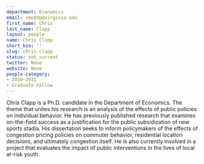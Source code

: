 ```yaml
---
department: Economics
email: cmc8dp@virginia.edu
first_name: Chris
last_name: Clapp
layout: people
name: Chris Clapp
short_bio: ''
slug: chris-clapp
status: not_current
twitter: None
website: None
people-category:
- 2010–2011
- Graduate Fellow
---
```


Chris Clapp is a Ph.D. candidate in the Department of Economics. The theme that unites his research is an analysis of the effects of public policies on individual behavior. He has previously published research that examines on-the-field success as a justification for the public subsidization of new sports stadia. His dissertation seeks to inform policymakers of the effects of congestion pricing policies on commuter behavior, residential location decisions, and ultimately congestion itself. He is also currently involved in a project that evaluates the impact of public interventions in the lives of local at-risk youth.
